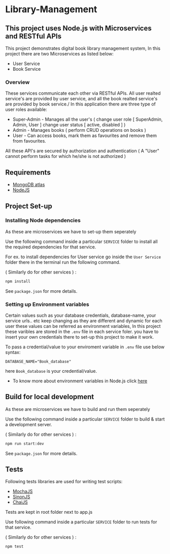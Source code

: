 # Library-Management 
## This project uses Node.js with Microservices and RESTful APIs
This project demonstrates digital book library management system, In this project there are two Microservices as listed below:
- User Service
- Book Service

### Overview
These services communicate each other via RESTful APIs. All user realted service's are provided by user service, and all the book realted service's are provided by book service./
In this application there are three type of user roles available:
- Super-Admin - Manages all the user's ( change user role [ SuperAdmin, Admin, User ] change user status [ active, disabled ] )
- Admin - Manages books ( perform CRUD operations on books )
- User - Can access books, mark them as favourites and remove them from favourites.

All these API's are secured by authorization and authentication ( A "User" cannot perform tasks for which he/she is not authorized )

## Requirements

* [MongoDB atlas](https://www.mongodb.com/cloud/atlas/register)
* [NodeJS](https://nodejs.org/en/download "NodeJS")

## Project Set-up
### Installing Node dependencies
As these are microservices we have to set-up them seperately

Use the following command inside a particular `SERVICE` folder to install all the required dependencies for that service.

For ex. to install dependencies for User service go inside the `User Service` folder there in the terminal run the following command.

( Similarly do for other services ) :

```sh
npm install
```

See `package.json` for more details.
### Setting up Environment variables
Certain values such as your database credentials, database-name, your service urls.. etc keep changing as they are different and dynamic for each user these values can be referred as environment variables, In this project these varibles are stored in the `.env` file in each service foler. you have to insert your own credentials there to set-up this project to make it work.

To pass a credential/value to your enviroment variable in `.env` file use below syntax:
```env
DATABASE_NAME="Book_database"
```
here `Book_database` is your credential/value.

* To know more about environment variables in Node.js click [here](https://nodejs.dev/learn/how-to-read-environment-variables-from-nodejs)
## Build for local development

As these are microservices we have to build and run them seperately

Use the following command inside a particular `SERVICE` folder to build & start a development server.

( Similarly do for other services ) :

```sh
npm run start:dev
```

See `package.json` for more details.
## Tests

Following tests libraries are used for writing test scripts:
* [MochaJS](https://mochajs.org "MochaJS")
* [SinonJS](http://sinonjs.org "SinonJS")
* [ChaiJS](http://chaijs.com/ "ChaiJS")

Tests are kept in root folder next to app.js

Use following command inside a particular `SERVICE` folder to run tests for that service.

( Similarly do for other services ) :

```sh
npm test
```
